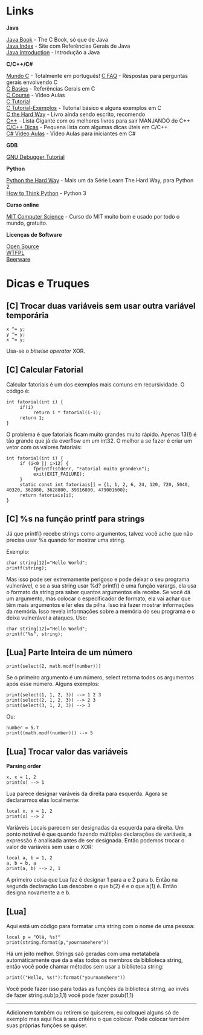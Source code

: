 # Links

**Java**

[Java Book](http://java2s.com/Book/Java/CatalogJava.htm) - The C Book, só que de Java  
[Java Index](http://www.roseindia.net/java/master-java/index.shtml) - Site com Referências Gerais de Java  
[Java Introduction](http://chortle.ccsu.edu/java5/index.html) - Introdução a Java

**C/C++/C#**

[Mundo C](https://fiorix.files.wordpress.com/2014/04/o-fantc3a1stico-mundo-da-linguagem-c.pdf) - Totalmente em português!
[C FAQ](http://c-faq.com/questions.html) - Respostas para perguntas gerais envolvendo C  
[C Basics](http://einstein.drexel.edu/courses/Comp_Phys/General/C_basics/) - Referências Gerais em C  
[C Course](http://www.computerscienceforeveryone.com/Course_1/Unit_1/Lesson_1/) - Vídeo Aulas  
[C Tutorial](http://www.programiz.com/c-programming)  
[C Tutorial-Exemplos](http://www.programiz.com/c-programming/examples/) - Tutorial básico e alguns exemplos em C  
[C the Hard Way](http://c.learncodethehardway.org/book/) - Livro ainda sendo escrito, recomendo  
[C++](http://stackoverflow.com/questions/388242/the-definitive-c-book-guide-and-list) - Lista Gigante com os melhores livros para sair MANJANDO de C++  
[C/C++ Dicas](http://www.cprogramming.com/tips/) - Pequena lista com algumas dicas úteis em C/C++  
[C# Video Aulas](http://channel9.msdn.com/Series/C-Sharp-Fundamentals-Development-for-Absolute-Beginners) - Vídeo Aulas para iniciantes em C#  

**GDB**

[GNU Debugger Tutorial](http://www.unknownroad.com/rtfm/gdbtut/gdbtoc.html)

**Python**

[Python the Hard Way](http://learnpythonthehardway.org/book/) - Mais um da Série Learn The Hard Way, para Python 2  
[How to Think Python](http://www.openbookproject.net/thinkcs/python/english3e/) - Python 3

**Curso online**

[MIT Computer Science](http://ocw.mit.edu/courses/electrical-engineering-and-computer-science/6-00sc-introduction-to-computer-science-and-programming-spring-2011/) - Curso do MIT muito bom e usado por todo o mundo, gratuito.

**Licenças de Software**

[Open Source](http://opensource.org/licenses)  
[WTFPL](http://www.wtfpl.net/about/)  
[Beerware](https://fedoraproject.org/wiki/Licensing/Beerware)


# Dicas e Truques

## [C] Trocar duas variáveis sem usar outra variável temporária
	x ^= y;
	y ^= y;
	x ^= y;

Usa-se o *bitwise operator* XOR.


## [C] Calcular Fatorial

Calcular fatoriais é um dos exemplos mais comuns em recursividade. O código é: 

	int fatorial(int i) {
	     if(i)
	          return i * fatorial(i-1);
	     return 1;
	}

O problema é que fatoriais ficam muito grandes muito rápido. Apenas 13(!) é tão grande que já da overflow em um int32. O melhor a se fazer é criar um vetor com os valores fatoriais:

	int fatorial(int i) {
	     if (i<0 || i>12) {
	          fprintf(stderr, "Fatorial muito grande\n");
	          exit(EXIT_FAILURE); 
	     }
	     static const int fatoriais[] = {1, 1, 2, 6, 24, 120, 720, 5040, 40320, 362880, 3628800, 39916800, 479001600};
	     return fatoriais[i];
	}


## [C] %s na função printf para strings

Já que printf() recebe strings como argumentos, talvez você ache que não precisa usar %s quando for mostrar uma string.

Exemplo:

	char string[12]="Hello World";
	printf(string);


Mas isso pode ser extremamente perigoso e pode deixar o seu programa vulnerável, e se a sua string usar %d? printf() é uma função varargs, ela usa o formato da string pra saber quantos argumentos ela recebe. Se você dá um argumento, mas colocar o especificador de formato, ela vai achar que têm mais argumentos e ler eles da pilha. Isso irá fazer mostrar informações da memória. Isso revela informações sobre a memória do seu programa e o deixa vulnerável a ataques. Use: 

	char string[12]="Hello World";
	printf("%s", string);

## [Lua] Parte Inteira de um número

	print(select(2, math.modf(number)))

Se o primeiro argumento é um número, select retorna todos os argumentos após esse número. Alguns exemplos:

	print(select(1, 1, 2, 3)) --> 1 2 3
	print(select(2, 1, 2, 3)) --> 2 3
	print(select(3, 1, 2, 3)) --> 3

Ou:

	number = 5.7
	print((math.modf(number))) --> 5


## [Lua] Trocar valor das variáveis

**Parsing order**

	x, x = 1, 2
	print(x) --> 1

Lua parece designar varáveis da direita para esquerda. Agora se declararmos elas localmente: 

	local x, x = 1, 2
	print(x) --> 2

Variáveis Locais parecem ser designadas da esquerda para direita. Um ponto notável é que quando fazendo múltiplas declarações de variáveis, a expressão é analisada antes de ser designada. Então podemos trocar o valor de variáveis sem usar o XOR: 

	local a, b = 1, 2
	a, b = b, a
	print(a, b) --> 2, 1

A primeiro coisa que Lua faz é designar 1 para a e 2 para b. Então na segunda declaração Lua descobre o que b(2) é e o que a(1) é. Então designa novamente a e b.

## [Lua]

Aqui está um código para formatar uma string com o nome de uma pessoa:

	local p = "Olá, %s!"
	print(string.format(p,"yournamehere"))

Há um jeito melhor. Strings saõ geradas com uma metatabela automáticamente que da a elas todos os membros da biblioteca string, então você pode chamar métodos sem usar a biblioteca string:

	print(("Hello, %s!"):format("yournamehere"))

Você pode fazer isso para todas as funções da biblioteca string, ao invés de fazer string.sub(p,1,1) você pode fazer  p:sub(1,1)



---------------------------------------------------------------

Adicionem também ou retirem se quiserem, eu coloquei alguns só de exemplo mas aqui fica a seu critério o que colocar. Pode colocar também suas próprias funções se quiser.
